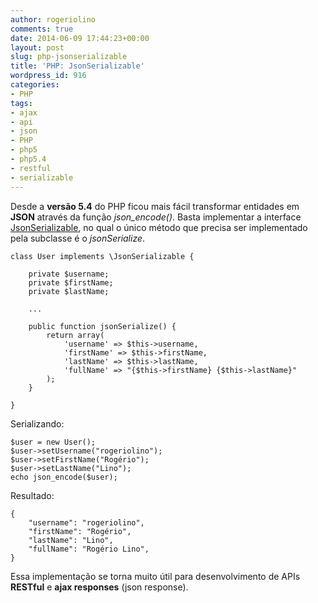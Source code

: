 ```yaml
---
author: rogeriolino
comments: true
date: 2014-06-09 17:44:23+00:00
layout: post
slug: php-jsonserializable
title: 'PHP: JsonSerializable'
wordpress_id: 916
categories:
- PHP
tags:
- ajax
- api
- json
- PHP
- php5
- php5.4
- restful
- serializable
---
```


Desde a **versão 5.4** do PHP ficou mais fácil transformar entidades em **JSON** através da função _json_encode()_. Basta implementar a interface [JsonSerializable](http://www.php.net/manual/class.jsonserializable.php), no qual o único método que precisa ser implementado pela subclasse é o _jsonSerialize_.

<!-- more -->


    
    
    class User implements \JsonSerializable {
    
        private $username;
        private $firstName;
        private $lastName;
    
        ...
    
        public function jsonSerialize() {
            return array(
                'username' => $this->username,
                'firstName' => $this->firstName,
                'lastName' => $this->lastName,
                'fullName' => "{$this->firstName} {$this->lastName}"
            );
        }
    
    }
    



Serializando:


    
    
    $user = new User();
    $user->setUsername("rogeriolino");
    $user->setFirstName("Rogério");
    $user->setLastName("Lino");
    echo json_encode($user);
    



Resultado:

    
    
    {
        "username": "rogeriolino",
        "firstName": "Rogério",
        "lastName": "Lino",
        "fullName": "Rogério Lino",
    }
    



Essa implementação se torna muito útil para desenvolvimento de APIs **RESTful** e **ajax responses** (json response).
